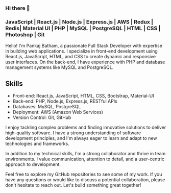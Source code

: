 ### Hi there 👋
### JavaScript | React.js | Node.js | Express.js | AWS | Redux | Redis| Material UI | PHP | MySQL | PostgreSQL | HTML | CSS | Photoshop | Git

Hello! I'm Pankaj Batham, a passionate Full Stack Developer with expertise in building web applications. I specialize in front-end development using React.js, JavaScript, HTML, and CSS to create dynamic and responsive user interfaces. On the back-end, I have experience with PHP and database management systems like MySQL and PostgreSQL.

## Skills

- Front-end: React.js, JavaScript, HTML, CSS, Bootstrap, Material-UI
- Back-end: PHP, Node.js, Express.js, RESTful APIs
- Databases: MySQL, PostgreSQL
- Deployment: AWS (Amazon Web Services)
- Version Control: Git, GitHub

I enjoy tackling complex problems and finding innovative solutions to deliver high-quality software. I have a strong understanding of software development principles, and I'm always eager to learn and adapt to new technologies and frameworks.

In addition to my technical skills, I'm a strong collaborator and thrive in team environments. I value communication, attention to detail, and a user-centric approach to development.

Feel free to explore my GitHub repositories to see some of my work. If you have any questions or would like to discuss a potential collaboration, please don't hesitate to reach out. Let's build something great together!

